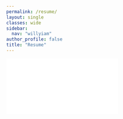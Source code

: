 ```yaml
---
permalink: /resume/
layout: single
classes: wide
sidebar:
  nav: "willyiam"
author_profile: false
title: "Resume"
---
```


<embed src="/Documents/Resume_WillGauvin.pdf" type="application/pdf" />


